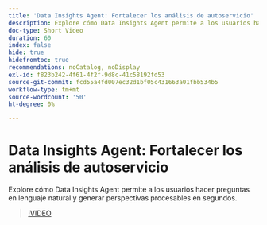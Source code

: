 ```yaml
---
title: 'Data Insights Agent: Fortalecer los análisis de autoservicio'
description: Explore cómo Data Insights Agent permite a los usuarios hacer preguntas en lenguaje natural y generar perspectivas procesables en segundos.
doc-type: Short Video
duration: 60
index: false
hide: true
hidefromtoc: true
recommendations: noCatalog, noDisplay
exl-id: f823b242-4f61-4f2f-9d8c-41c58192fd53
source-git-commit: fcd55a4fd007ec32d1bf05c431663a01fbb534b5
workflow-type: tm+mt
source-wordcount: '50'
ht-degree: 0%

---
```


# Data Insights Agent: Fortalecer los análisis de autoservicio

Explore cómo Data Insights Agent permite a los usuarios hacer preguntas en lenguaje natural y generar perspectivas procesables en segundos.

<!-- 62_S106_3442453_59_data-insights-agent-empowering-selfservice-analytics -->
>[!VIDEO](https://video.tv.adobe.com/v/3459882/?learn=on&enablevpops=true&captions=spa)
